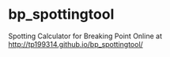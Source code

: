 bp_spottingtool
===============

Spotting Calculator for Breaking Point
Online at http://tp199314.github.io/bp_spottingtool/
